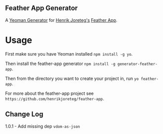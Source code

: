 ## Feather App Generator

A [Yeoman Generator](http://yeoman.io/) for [Henrik Joreteg's](https://twitter.com/henrikjoreteg) [Feather App](https://github.com/henrikjoreteg/feather-app).


# Usage

First make sure you have Yeoman installed `npm install -g yo`.

Then install the feather-app generator `npm install -g generator-feather-app`.

Then from the directory you want to create your project in, run `yo feather-app`.

For more about the feather-app project see `https://github.com/henrikjoreteg/feather-app`.

## Change Log

1.0.1 - Add missing dep `vdom-as-json`
